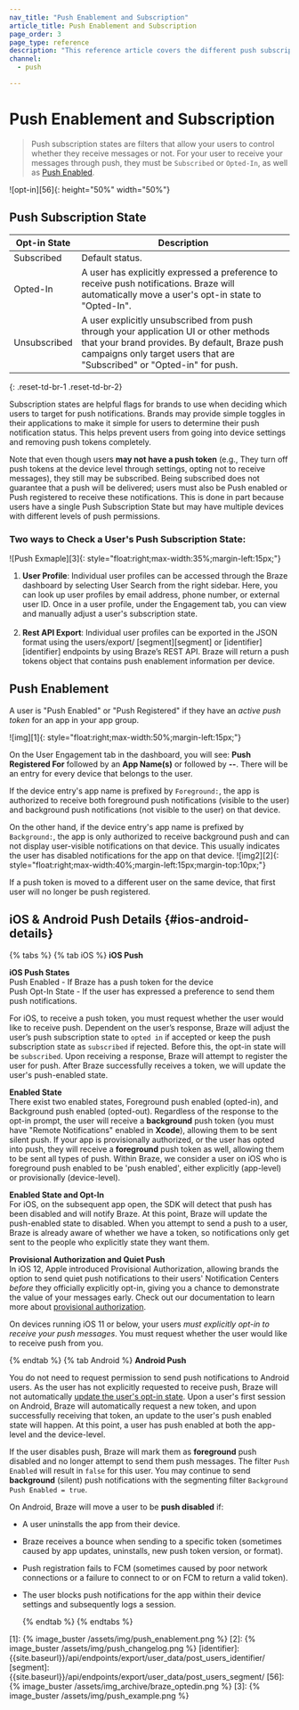 ```yaml
---
nav_title: "Push Enablement and Subscription"
article_title: Push Enablement and Subscription
page_order: 3
page_type: reference
description: "This reference article covers the different push subscription states as well as a push enablement overview, covering the fundamental push difference across iOS and Android."
channel:
  - push

---
```


# Push Enablement and Subscription

> Push subscription states are filters that allow your users to control whether they receive messages or not. For your user to receive your messages through push, they must be `Subscribed` or `Opted-In`, as well as [Push Enabled](#push-enabled).

![opt-in][56]{: height="50%" width="50%"}

## Push Subscription State

|Opt-in State|Description|
|---|---|
|Subscribed| Default status.|
|Opted-In| A user has explicitly expressed a preference to receive push notifications. Braze will automatically move a user's opt-in state to "Opted-In". |
|Unsubscribed| A user explicitly unsubscribed from push through your application UI or other methods that your brand provides. By default, Braze push campaigns only target users that are "Subscribed" or "Opted-in" for push.|
{: .reset-td-br-1 .reset-td-br-2}

Subscription states are helpful flags for brands to use when deciding which users to target for push notifications. Brands may provide simple toggles in their applications to make it simple for users to determine their push notification status. This helps prevent users from going into device settings and removing push tokens completely. 

Note that even though users __may not have a push token__ (e.g., They turn off push tokens at the device level through settings, opting not to receive messages), they still may be subscribed. Being subscribed does not guarantee that a push will be delivered; users must also be Push enabled or Push registered to receive these notifications. This is done in part because users have a single Push Subscription State but may have multiple devices with different levels of push permissions. 

### Two ways to Check a User's Push Subscription State:
![Push Exmaple][3]{: style="float:right;max-width:35%;margin-left:15px;"}
1. __User Profile__: Individual user profiles can be accessed through the Braze dashboard by selecting User Search from the right sidebar. Here, you can look up user profiles by email address, phone number, or external user ID. Once in a user profile, under the Engagement tab, you can view and manually adjust a user's subscription state. <br><br>
2. __Rest API Export__: Individual user profiles can be exported in the JSON format using the users/export/ [segment][segment] or [identifier][identifier] endpoints by using Braze’s REST API. Braze will return a push tokens object that contains push enablement information per device.

## Push Enablement

A user is "Push Enabled" or "Push Registered" if they have an *active push token* for an app in your app group.

![img][1]{: style="float:right;max-width:50%;margin-left:15px;"}

On the User Engagement tab in the dashboard, you will see: **Push Registered For** followed by an **App Name(s)** or followed by **&#45;&#45;**. There will be an entry for every device that belongs to the user.

If the device entry's app name is prefixed by `Foreground:`, the app is authorized to receive both foreground push notifications (visible to the user) and background push notifications (not visible to the user) on that device.

On the other hand, if the device entry's app name is prefixed by `Background:`, the app is only authorized to receive background push and can not display user-visible notifications on that device. This usually indicates the user has disabled notifications for the app on that device.
![img2][2]{: style="float:right;max-width:40%;margin-left:15px;margin-top:10px;"}

If a push token is moved to a different user on the same device, that first user will no longer be push registered.

## iOS & Android Push Details {#ios-android-details}

{% tabs %}
  {% tab iOS %}
__iOS Push__

__iOS Push States__<br>
Push Enabled - If Braze has a push token for the device<br>
Push Opt-In State - If the user has expressed a preference to send them push notifications.

For iOS, to receive a push token, you must request whether the user would like to receive push. Dependent on the user’s response, Braze will adjust the user’s push subscription state to `opted in` if accepted or keep the push subscription state as `subscribed` if rejected. Before this, the opt-in state will be `subscribed`. Upon receiving a response, Braze will attempt to register the user for push. After Braze successfully receives a token, we will update the user's push-enabled state.

__Enabled State__<br>
There exist two enabled states, Foreground push enabled (opted-in), and Background push enabled (opted-out). Regardless of the response to the opt-in prompt, the user will receive a __background__ push token (you must have "Remote Notifications" enabled in __Xcode__), allowing them to be sent silent push. If your app is provisionally authorized, or the user has opted into push, they will receive a __foreground__ push token as well, allowing them to be sent all types of push. Within Braze, we consider a user on iOS who is foreground push enabled to be 'push enabled', either explicitly (app-level) or provisionally (device-level).

__Enabled State and Opt-In__<br>
For iOS, on the subsequent app open, the SDK will detect that push has been disabled and will notify Braze. At this point, Braze will update the push-enabled state to disabled. When you attempt to send a push to a user, Braze is already aware of whether we have a token, so notifications only get sent to the people who explicitly state they want them. 

__Provisional Authorization and Quiet Push__<br>
In iOS 12, Apple introduced Provisional Authorization, allowing brands the option to send quiet push notifications to their users' Notification Centers _before_ they officially explicitly opt-in, giving you a chance to demonstrate the value of your messages early. Check out our documentation to learn more about [provisional authorization]({{site.baseurl}}/user_guide/message_building_by_channel/push/ios/notification_options/#provisional-push-authentication--quiet-notifications).

On devices running iOS 11 or below, your users _must explicitly opt-in to receive your push messages_. You must request whether the user would like to receive push from you.

  {% endtab %}
  {% tab Android %}
__Android Push__

You do not need to request permission to send push notifications to Android users. As the user has not explicitly requested to receive push, Braze will not automatically [update the user's opt-in state]({{site.baseurl}}/developer_guide/rest_api/user_data/#braze-user-profile-fields). Upon a user's first session on Android, Braze will automatically request a new token, and upon successfully receiving that token, an update to the user's push enabled state will happen. At this point, a user has push enabled at both the app-level and the device-level.

If the user disables push, Braze will mark them as __foreground__ push disabled and no longer attempt to send them push messages. The filter `Push Enabled` will result in `false` for this user. You may continue to send __background__ (silent) push notifications with the segmenting filter `Background Push Enabled = true`.

On Android, Braze will move a user to be __push disabled__ if:
- A user uninstalls the app from their device.
- Braze receives a bounce when sending to a specific token (sometimes caused by app updates, uninstalls, new push token version, or format).
- Push registration fails to FCM (sometimes caused by poor network connections or a failure to connect to or on FCM to return a valid token).
- The user blocks push notifications for the app within their device settings and subsequently logs a session.

  {% endtab %}
{% endtabs %}

[1]: {% image_buster /assets/img/push_enablement.png %}
[2]: {% image_buster /assets/img/push_changelog.png %}
[identifier]: {{site.baseurl}}/api/endpoints/export/user_data/post_users_identifier/
[segment]: {{site.baseurl}}/api/endpoints/export/user_data/post_users_segment/
[56]: {% image_buster /assets/img_archive/braze_optedin.png %}
[3]: {% image_buster /assets/img/push_example.png %}
